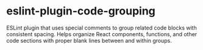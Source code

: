 # eslint-plugin-code-grouping
ESLint plugin that uses special comments to group related code blocks with consistent spacing. Helps organize React components, functions, and other code sections with proper blank lines between and within groups.
